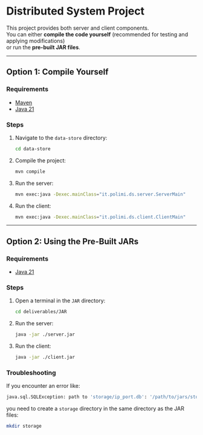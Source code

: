 # Distributed System Project

This project provides both server and client components.\
You can either **compile the code yourself** (recommended for testing and applying modifications)\
or run the **pre-built JAR files**.

---

## Option 1: Compile Yourself

### Requirements

- [Maven](https://maven.apache.org/)
- [Java 21](https://www.oracle.com/it/java/technologies/downloads/)

### Steps

1. Navigate to the `data-store` directory:

   ```bash
   cd data-store
   ```
2. Compile the project:

   ```bash
   mvn compile
   ```
3. Run the server:

   ```bash
   mvn exec:java -Dexec.mainClass="it.polimi.ds.server.ServerMain"
   ```
4. Run the client:

   ```bash
   mvn exec:java -Dexec.mainClass="it.polimi.ds.client.ClientMain"
   ```

---

## Option 2: Using the Pre-Built JARs

### Requirements

- [Java 21](https://www.oracle.com/it/java/technologies/downloads/)

### Steps

1. Open a terminal in the `JAR` directory:

   ```bash
   cd deliverables/JAR
   ```
2. Run the server:

   ```bash
   java -jar ./server.jar
   ```
3. Run the client:

   ```bash
   java -jar ./client.jar
   ```

### Troubleshooting

If you encounter an error like:
   ```bash
   java.sql.SQLException: path to 'storage/ip_port.db': '/path/to/jars/storage' does not exist
   ```
you need to create a `storage` directory in the same directory as the JAR files:
   ```bash
   mkdir storage
   ```

